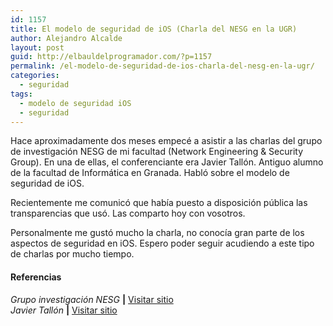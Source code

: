 ```yaml
---
id: 1157
title: El modelo de seguridad de iOS (Charla del NESG en la UGR)
author: Alejandro Alcalde
layout: post
guid: http://elbauldelprogramador.com/?p=1157
permalink: /el-modelo-de-seguridad-de-ios-charla-del-nesg-en-la-ugr/
categories:
  - seguridad
tags:
  - modelo de seguridad iOS
  - seguridad
---
```

Hace aproximadamente dos meses empecé a asistir a las charlas del grupo de investigación NESG de mi facultad (Network Engineering & Security Group). En una de ellas, el conferenciante era Javier Tallón. Antiguo alumno de la facultad de Informática en Granada. Habló sobre el modelo de seguridad de iOS.

Recientemente me comunicó que había puesto a disposición pública las transparencias que usó. Las comparto hoy con vosotros.

Personalmente me gustó mucho la charla, no conocía gran parte de los aspectos de seguridad en iOS. Espero poder seguir acudiendo a este tipo de charlas por mucho tiempo.

#### Referencias

*Grupo investigación NESG* **|** <a href="http://nesg.ugr.es/" target="_blank">Visitar sitio</a>  
*Javier Tallón* **|** <a href="http://jtsec.es/" target="_blank">Visitar sitio</a>


